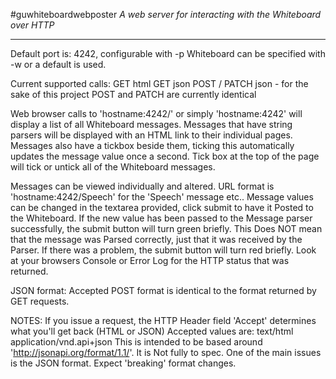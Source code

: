 #guwhiteboardwebposter
*A web server for interacting with the Whiteboard over HTTP*

---

Default port is: 4242, configurable with -p
Whiteboard can be specified with -w or a default is used.

Current supported calls:
    GET html
    GET json
    POST / PATCH json - for the sake of this project POST and PATCH are currently identical

Web browser calls to 'hostname:4242/' or simply 'hostname:4242' will display a list of all Whiteboard messages. 
    Messages that have string parsers will be displayed with an HTML link to their individual pages.
    Messages also have a tickbox beside them, ticking this automatically updates the message value once a second.
    Tick box at the top of the page will tick or untick all of the Whiteboard messages.

Messages can be viewed individually and altered. URL format is 'hostname:4242/Speech' for the 'Speech' message etc..
    Message values can be changed in the textarea provided, click submit to have it Posted to the Whiteboard.
    If the new value has been passed to the Message parser successfully, the submit button will turn green briefly.
        This Does NOT mean that the message was Parsed correctly, just that it was received by the Parser.
    If there was a problem, the submit button will turn red briefly. Look at your browsers Console or Error Log for the HTTP status that was returned.

JSON format:
    Accepted POST format is identical to the format returned by GET requests.

NOTES:
    If you issue a request, the HTTP Header field 'Accept' determines what you'll get back (HTML or JSON)
        Accepted values are:
            text/html
            application/vnd.api+json
    This is intended to be based around 'http://jsonapi.org/format/1.1/'. It is Not fully to spec.
        One of the main issues is the JSON format. Expect 'breaking' format changes.

